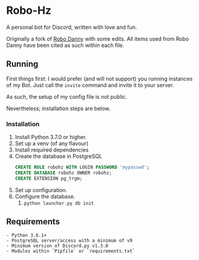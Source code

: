 # Robo-Hz

A personal bot for Discord, written with love and fun.

Originally a fork of [Robo Danny](https://github.com/Rapptz/RoboDanny) with some edits.
All items used from Robo Danny have been cited as such within each file.

## Running

First things first: I would prefer (and will not support) you running instances of my Bot. Just call the `invite` command and invite it to your server.

As such, the setup of my config file is not public.

Nevertheless; installation steps are below.

### Installation
1. Install Python 3.7.0 or higher.
2. Set up a venv (of any flavour)
3. Install required dependencies
4. Create the database in PostgreSQL
   ```sql
   CREATE ROLE robohz WITH LOGIN PASSWORD 'mypasswd';
   CREATE DATABASE robohz OWNER robohz;
   CREATE EXTENSION pg_trgm;
    ```
5. Set up configuration.
6. Configure the database.
   1. `python launcher.py db init`


## Requirements

    - Python 3.6.1+
    - PostgreSQL server/access with a minimum of v9
    - Minimum version of Discord.py v1.3.0
    - Modules within `Pipfile` or `requirements.txt`